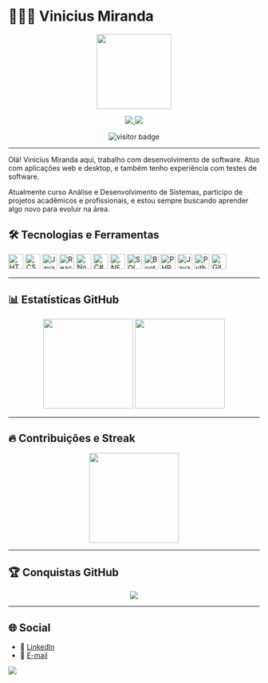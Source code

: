 # 👨🏻‍💻 Vinicius Miranda

<div align="center">
  <img src="https://media.giphy.com/media/M9gbBd9nbDrOTu1Mqx/giphy.gif" height="150" />
</div>

<p align="center">
  <a href="https://www.linkedin.com/in/vinicius-miranda-43b731260" target="_blank">
    <img src="https://img.shields.io/badge/LinkedIn-%230077B5.svg?style=for-the-badge&logo=linkedin&logoColor=white"/>
  </a>
  <a href="mailto:viniciusdeventer@gmail.com" target="_blank">
    <img src="https://img.shields.io/badge/Email-D14836?style=for-the-badge&logo=gmail&logoColor=white" />
  </a>
</p>

<p align="center">
  <img src="https://visitor-badge.laobi.icu/badge?page_id=viniciusdeventer.viniciusdeventer" alt="visitor badge"/>
</p>

---

Olá! Vinicius Miranda aqui, trabalho com desenvolvimento de software. Atuo com aplicações web e desktop, e também tenho experiência com testes de software.

Atualmente curso Análise e Desenvolvimento de Sistemas, participo de projetos acadêmicos e profissionais, e estou sempre buscando aprender algo novo para evoluir na área.

## 🛠️ Tecnologias e Ferramentas

<div align="left">
  <img src="https://cdn.jsdelivr.net/gh/devicons/devicon/icons/html5/html5-original.svg" title="HTML" width="30px"/>
  <img src="https://cdn.jsdelivr.net/gh/devicons/devicon/icons/css3/css3-original.svg" title="CSS" width="30px"/>
  <img src="https://cdn.jsdelivr.net/gh/devicons/devicon/icons/javascript/javascript-original.svg" title="JavaScript" width="30px"/>
  <img src="https://cdn.jsdelivr.net/gh/devicons/devicon/icons/react/react-original.svg" title="React" width="30px"/>
  <img src="https://cdn.jsdelivr.net/gh/devicons/devicon/icons/nodejs/nodejs-original.svg" title="Node.js" width="30px"/>
  <img src="https://cdn.jsdelivr.net/gh/devicons/devicon/icons/csharp/csharp-original.svg" title="C#" width="30px"/>
  <img src="https://cdn.jsdelivr.net/gh/devicons/devicon/icons/dot-net/dot-net-original.svg" title=".NET" width="30px"/>
  <img src="https://cdn.jsdelivr.net/gh/devicons/devicon/icons/microsoftsqlserver/microsoftsqlserver-plain.svg" title="SQL Server" width="30px"/>
  <img src="https://cdn.jsdelivr.net/gh/devicons/devicon/icons/bootstrap/bootstrap-original.svg" title="Bootstrap" width="30px"/>
  <img src="https://cdn.jsdelivr.net/gh/devicons/devicon/icons/php/php-original.svg" title="PHP" width="30px"/>
  <img src="https://cdn.jsdelivr.net/gh/devicons/devicon/icons/java/java-original.svg" title="Java" width="30px"/>
  <img src="https://cdn.jsdelivr.net/gh/devicons/devicon/icons/python/python-original.svg" title="Python" width="30px"/>
  <img src="https://cdn.jsdelivr.net/gh/devicons/devicon/icons/git/git-original.svg" title="Git" width="30px"/>
</div>

---

## 📊 Estatísticas GitHub

<div align="center">
  <img src="https://github-readme-stats.vercel.app/api?username=viniciusdeventer&theme=tokyonight&show_icons=true&hide_border=true&locale=pt-br" height="180"/>
  <img src="https://github-readme-stats.vercel.app/api/top-langs/?username=viniciusdeventer&theme=tokyonight&layout=compact&langs_count=10&hide_border=true" height="180"/>
</div>

---

## 🔥 Contribuições e Streak

<div align="center">
  <img src="https://nirzak-streak-stats.vercel.app/?user=viniciusdeventer&theme=tokyonight&hide_border=true" height="180"/>
</div>

---

## 🏆 Conquistas GitHub

<div align="center">
  <img src="https://github-profile-trophy.vercel.app/?username=viniciusdeventer&theme=radical&no-frame=false&no-bg=true&margin-w=8"/>
</div>

---

## 🌐 Social

- 💼 [LinkedIn](https://www.linkedin.com/in/vinicius-miranda-43b731260)
- 📧 [E-mail](mailto:viniciusdeventer@gmail.com)

[![](https://visitcount.itsvg.in/api?id=viniciusdeventer&icon=0&color=0)](https://visitcount.itsvg.in)

